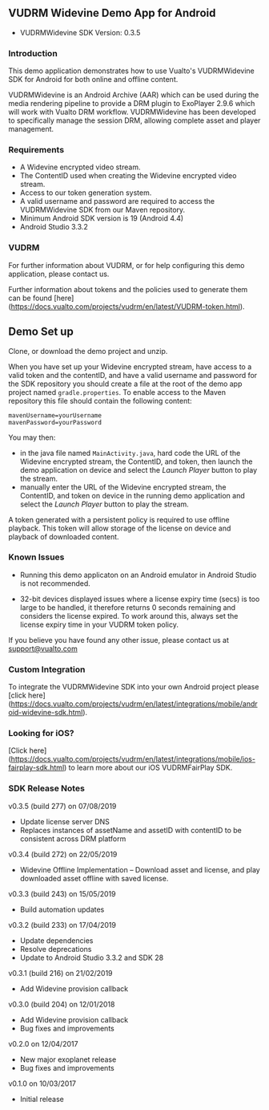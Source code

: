 ## VUDRM Widevine Demo App for Android

- VUDRMWidevine SDK Version: 0.3.5


### Introduction

This demo application demonstrates how to use Vualto's VUDRMWidevine SDK for Android for both online and offline content.

VUDRMWidevine is an Android Archive (AAR) which can be used during the media rendering pipeline to provide a DRM plugin to ExoPlayer 2.9.6 which will work with Vualto DRM workflow. VUDRMWidevine has been developed to specifically manage the session DRM, allowing complete asset and player management.

### Requirements

- A Widevine encrypted video stream.
- The ContentID used when creating the Widevine encrypted video stream.
- Access to our token generation system.
- A valid username and password are required to access the VUDRMWidevine SDK from our Maven repository.
- Minimum Android SDK version is 19 (Android 4.4)
- Android Studio 3.3.2

### VUDRM
For further information about VUDRM, or for help configuring this demo application, please contact us.

Further information about tokens and the policies used to generate them can be found [here]
(https://docs.vualto.com/projects/vudrm/en/latest/VUDRM-token.html).


Demo Set up
----------

Clone, or download the demo project and unzip.

When you have set up your Widevine encrypted stream, have access to a valid token and the contentID, and have a valid username and password for the SDK repository you should create a file at the root of the demo app project named `gradle.properties`. To enable access to the Maven repository this file should contain the following content:

```
mavenUsername=yourUsername
mavenPassword=yourPassword
```

You may then:

- in the java file named `MainActivity.java`, hard code the URL of the Widevine encrypted stream, the ContentID, and token, then launch the demo application on device and select the *Launch Player* button to play the stream.
- manually enter the URL of the Widevine encrypted stream, the ContentID, and token on device in the running demo application and select the *Launch Player* button to play the stream.

A token generated with a persistent policy is required to use offline playback. This token will allow storage of the license on device and playback of downloaded content.

### Known Issues

- Running this demo applicaton on an Android emulator in Android Studio is not recommended.

- 32-bit devices displayed issues where a license expiry time (secs) is too large to be handled, it therefore returns 0 seconds remaining and considers the license expired. To work around this, always set the license expiry time in your VUDRM token policy.

If you believe you have found any other issue, please contact us at <support@vualto.com>

### Custom Integration

To integrate the VUDRMWidevine SDK into your own Android project please [click here]
(https://docs.vualto.com/projects/vudrm/en/latest/integrations/mobile/android-widevine-sdk.html).


### Looking for iOS?

[Click here] (https://docs.vualto.com/projects/vudrm/en/latest/integrations/mobile/ios-fairplay-sdk.html) to learn more about our iOS VUDRMFairPlay SDK.

### SDK Release Notes

v0.3.5 (build 277) on 07/08/2019

- Update license server DNS
- Replaces instances of assetName and assetID with contentID to be consistent across DRM platform

v0.3.4 (build 272) on 22/05/2019

- Widevine Offline Implementation – Download asset and license, and play downloaded asset offline with saved license.

v0.3.3 (build 243) on 15/05/2019

- Build automation updates

v0.3.2 (build 233) on 17/04/2019

- Update dependencies
- Resolve deprecations
- Update to Android Studio 3.3.2 and SDK 28

v0.3.1 (build 216) on 21/02/2019

- Add Widevine provision callback

v0.3.0 (build 204) on 12/01/2018

- Add Widevine provision callback
- Bug fixes and improvements

v0.2.0 on 12/04/2017

- New major exoplanet release
- Bug fixes and improvements

v0.1.0 on 10/03/2017

- Initial release

